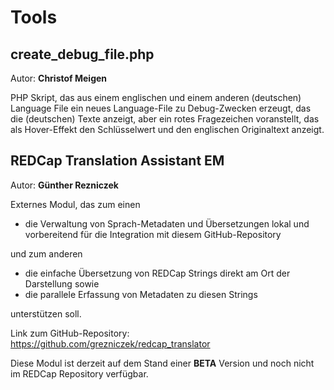 # Tools

## create_debug_file.php

Autor: **Christof Meigen**

PHP Skript, das aus einem englischen und einem anderen (deutschen) Language File ein
neues Language-File zu Debug-Zwecken erzeugt, das die (deutschen) Texte anzeigt, aber ein rotes Fragezeichen voranstellt, das als Hover-Effekt den Schlüsselwert und den englischen Originaltext anzeigt.

## REDCap Translation Assistant EM

Autor: **Günther Rezniczek**

Externes Modul, das zum einen 
- die Verwaltung von Sprach-Metadaten und Übersetzungen lokal und vorbereitend für die Integration mit diesem GitHub-Repository 

und zum anderen

- die einfache Übersetzung von REDCap Strings direkt am Ort der Darstellung sowie
- die parallele Erfassung von Metadaten zu diesen Strings

unterstützen soll.

Link zum GitHub-Repository: https://github.com/grezniczek/redcap_translator

Diese Modul ist derzeit auf dem Stand einer **BETA** Version und noch nicht im REDCap Repository verfügbar.